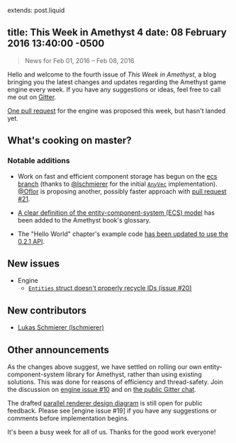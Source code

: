 extends: post.liquid

title: This Week in Amethyst 4
date: 08 February 2016 13:40:00 -0500
---

> News for Feb 01, 2016 – Feb 08, 2016

Hello and welcome to the fourth issue of *This Week in Amethyst*, a blog
bringing you the latest changes and updates regarding the Amethyst game engine
every week. If you have any suggestions or ideas, feel free to call me out on
[Gitter][gc].

[gc]: https://gitter.im/ebkalderon/amethyst

[One pull request][ep] for the engine was proposed this week, but hasn't landed
yet.

[ep]: https://github.com/ebkalderon/amethyst/pulls?q=is:pr+created:2016-02-01..2016-02-08

## What's cooking on master?

### Notable additions

* Work on fast and efficient component storage has begun on the [ecs branch][ec]
  (thanks to [@lschmierer][ls] for the initial [`AnyVec`][av] implementation).
  [@Oflor][of] is proposing another, possibly faster approach with
  [pull request #21][e21].

[ec]: https://github.com/ebkalderon/amethyst/tree/ecs
[ls]: https://github.com/lschmierer
[av]: https://github.com/lschmierer/anyvec
[of]: https://github.com/Oflor
[e21]: https://github.com/ebkalderon/amethyst/pull/21

* [A clear definition of the entity-component-system (ECS) model][em] has been
  added to the Amethyst book's glossary.

[em]: http://ebkalderon.github.io/amethyst/glossary.html#Entity-component-system%20(ECS)%20model

* The "Hello World" chapter's example code
  [has been updated to use the 0.2.1 API][hw].

[hw]: https://github.com/ebkalderon/amethyst/commit/2c9ab7f62add3880ec5159c517cc737c0eee14d5

## New issues

* Engine
  * [`Entities` struct doesn't properly recycle IDs (issue #20)][e20]

[e20]: https://github.com/ebkalderon/amethyst/issues/20

## New contributors

* [Lukas Schmierer (lschmierer)][ls]

## Other announcements

As the changes above suggest, we have settled on rolling our own
entity-component-system library for Amethyst, rather than using existing
solutions. This was done for reasons of efficiency and thread-safety. Join the
discussion on [engine issue #10][e10] and on [the public Gitter chat][gc].

[e10]: https://github.com/ebkalderon/amethyst/issues/10

The drafted [parallel renderer design diagram][rd] is still open for public
feedback. Please see [engine issue #19] if you have any suggestions or comments
before implementation begins.

[rd]: https://camo.githubusercontent.com/ac83c4ffa8cef072f6027efab57a7dcd74bbe04a/687474703a2f2f65626b616c6465726f6e2e6769746875622e696f2f616d6574687973742f696d616765732f64657369676e2f72656e64657265725f312e352e706e67
[e19]: https://github.com/ebkalderon/amethyst/issues/19

It's been a busy week for all of us. Thanks for the good work everyone!
